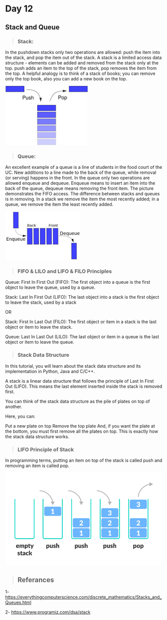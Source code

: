 # Day 12
## Stack and Queue

> ### Stack:

In the pushdown stacks only two operations are allowed: push the item into the stack, and pop the item out of the stack. A stack is a limited access data structure - elements can be added and removed from the stack only at the top. push adds an item to the top of the stack, pop removes the item from the top. A helpful analogy is to think of a stack of books; you can remove only the top book, also you can add a new book on the top.

![stacsk](../../asset/stackImg.jpg)

> ### Queue:

An excellent example of a queue is a line of students in the food court of the UC. New additions to a line made to the back of the queue, while removal (or serving) happens in the front. In the queue only two operations are allowed enqueue and dequeue. Enqueue means to insert an item into the back of the queue, dequeue means removing the front item. The picture demonstrates the FIFO access. The difference between stacks and queues is in removing. In a stack we remove the item the most recently added; in a queue, we remove the item the least recently added.

![stadck](../../asset/queueImg.jpg)

> ### FIFO & LILO and LIFO & FILO Principles

Queue: First In First Out (FIFO): The first object into a queue is the first object to leave the queue, used by a queue.

Stack: Last In First Out (LIFO): The last object into a stack is the first object to leave the stack, used by a stack

OR

Stack: First In Last Out (FILO): The first object or item in a stack is the last object or item to leave the stack.

Queue: Last In Last Out (LILO): The last object or item in a queue is the last object or item to leave the queue.

> ### Stack Data Structure
In this tutorial, you will learn about the stack data structure and its implementation in Python, Java and C/C++.

A stack is a linear data structure that follows the principle of Last In First Out (LIFO). This means the last element inserted inside the stack is removed first.

You can think of the stack data structure as the pile of plates on top of another.

Here, you can:

Put a new plate on top
Remove the top plate
And, if you want the plate at the bottom, you must first remove all the plates on top. This is exactly how the stack data structure works.

> ### LIFO Principle of Stack

In programming terms, putting an item on top of the stack is called push and removing an item is called pop.

![stfack](../../asset/stack.png)

> ## Referances

1- https://everythingcomputerscience.com/discrete_mathematics/Stacks_and_Queues.html

2- https://www.programiz.com/dsa/stack